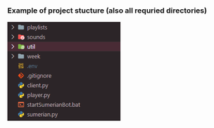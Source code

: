 ### Example of project stucture (also all requried directories)
![project_structure](./project_example.png)